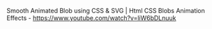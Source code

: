 Smooth Animated Blob using CSS & SVG | Html CSS Blobs Animation Effects - https://www.youtube.com/watch?v=liW6bDLnuuk
